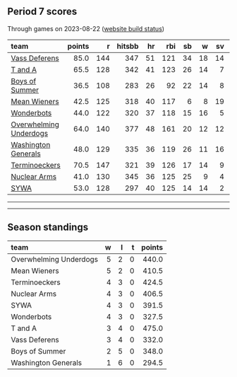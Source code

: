 

## Period 7 scores

Through games on 2023-08-22 ([website build status](https://github.com/brian-bot/pl-site/actions))


|team                   | points|   r| hitsbb| hr| rbi| sb|  w| sv|  so|   era|  whip|
|:----------------------|------:|---:|------:|--:|---:|--:|--:|--:|---:|-----:|-----:|
|[Vass Deferens](./vassdeferens)|   85.0| 144|    347| 51| 121| 34| 18| 14| 179| 3.535| 1.091|
|[T and A](./tanda)     |   65.5| 128|    342| 41| 123| 26| 14|  7| 194| 3.783| 1.290|
|[Boys of Summer](./boysofsummer)|   36.5| 108|    283| 26|  92| 22| 14|  8| 225| 4.634| 1.312|
|[Mean Wieners](./meanwieners)|   42.5| 125|    318| 40| 117|  6|  8| 19| 160| 4.222| 1.241|
|[Wonderbots](./wonderbots)|   44.0| 122|    320| 37| 118| 15| 16|  5| 227| 4.640| 1.311|
|[Overwhelming Underdogs](./overwhelmingunderdogs)|   64.0| 140|    377| 48| 161| 20| 12| 12| 173| 4.350| 1.367|
|[Washington Generals](./washingtongenerals)|   48.0| 129|    335| 36| 119| 26| 11| 16| 149| 4.451| 1.328|
|[Terminoeckers](./terminoeckers)|   70.5| 147|    321| 39| 126| 17| 14|  9| 190| 3.270| 1.164|
|[Nuclear Arms](./nucleararms)|   41.0| 130|    345| 36| 125| 25|  9|  4| 144| 4.593| 1.379|
|[SYWA](./sywa)         |   53.0| 128|    297| 40| 125| 14| 14|  2| 195| 4.161| 1.236|

* * *
* * *

## Season standings


|team                   |  w|  l|  t| points|
|:----------------------|--:|--:|--:|------:|
|Overwhelming Underdogs |  5|  2|  0|  440.0|
|Mean Wieners           |  5|  2|  0|  410.5|
|Terminoeckers          |  4|  3|  0|  424.5|
|Nuclear Arms           |  4|  3|  0|  406.5|
|SYWA                   |  4|  3|  0|  391.5|
|Wonderbots             |  4|  3|  0|  327.5|
|T and A                |  3|  4|  0|  475.0|
|Vass Deferens          |  3|  4|  0|  332.0|
|Boys of Summer         |  2|  5|  0|  348.0|
|Washington Generals    |  1|  6|  0|  294.5|


